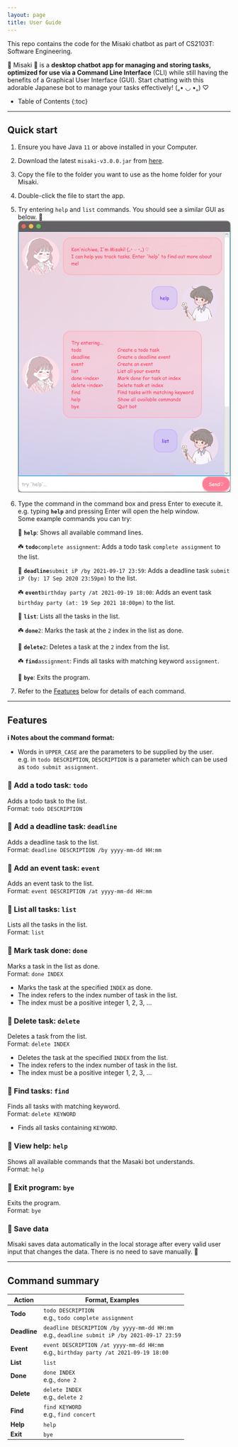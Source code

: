 ```yaml
---
layout: page
title: User Guide
---
```


This repo contains the code for the Misaki chatbot as part of CS2103T: Software Engineering.

🌸 Misaki 🌸 is a **desktop chatbot app for managing and storing tasks, optimized for use via a 
Command Line Interface** (CLI) while still having the benefits of a Graphical User Interface (GUI). 
Start chatting with this adorable Japanese bot to manage your tasks effectively! („• ◡ •„) ♡

* Table of Contents
{:toc}

--------------------------------------------------------------------------------------------------------------------

## Quick start

1. Ensure you have Java `11` or above installed in your Computer.

2. Download the latest `misaki-v3.0.0.jar` from [here](https://github.com/hsiaotingluv/ip/releases/tag/misaki-v3.0.0).

3. Copy the file to the folder you want to use as the home folder for your Misaki.

4. Double-click the file to start the app.

5. Try entering `help` and `list` commands. You should see a similar GUI as below. 🌷
![Image of ](Ui.png)

6. Type the command in the command box and press Enter to execute it.
e.g. typing **`help`** and pressing Enter will open the help window.<br>
Some example commands you can try:

   🌼 **`help`**: Shows all available command lines.<br>

   ☘️ **`todo`**`complete assignment`: Adds a todo task `complete assignment` to the list.<br>
   
   🌼 **`deadline`**`submit iP /by 2021-09-17 23:59`: Adds a deadline task `submit iP (by: 17 Sep 2020 23:59pm)` to the
   list.<br>

   ☘️ **`event`**`birthday party /at 2021-09-19 18:00`: Adds an event task `birthday party (at: 19 Sep 2021 18:00pm)` to
   the list.<br>

   🌼 **`list`**: Lists all the tasks in the list.<br>

   ☘️ **`done`**`2`: Marks the task at the `2` index in the list as done.<br>

   🌼 **`delete`**`2`: Deletes a task at the `2` index from the list.<br>

   ☘️ **`find`**`assignment`: Finds all tasks with matching keyword `assignment`.<br>

   🌼 **`bye`**: Exits the program.<br>

7. Refer to the [Features](#features) below for details of each command.

--------------------------------------------------------------------------------------------------------------------

## Features
<div markdown="block" class="alert alert-info">

**:information_source: Notes about the command format:**<br>

* Words in `UPPER_CASE` are the parameters to be supplied by the user. <br>
e.g. in `todo DESCRIPTION`, `DESCRIPTION` is a parameter which can be used as `todo submit assignment`.

</div>

### 🌸 Add a todo task: `todo`

Adds a todo task to the list.<br>
Format: `todo DESCRIPTION`

### 🌸 Add a deadline task: `deadline`

Adds a deadline task to the list.<br>
Format: `deadline DESCRIPTION /by yyyy-mm-dd HH:mm`

### 🌸 Add an event task: `event`

Adds an event task to the list.<br>
Format: `event DESCRIPTION /at yyyy-mm-dd HH:mm`

### 🌸 List all tasks: `list`

Lists all the tasks in the list.<br>
Format: `list`

### 🌸 Mark task done: `done`

Marks a task in the list as done.<br>
Format: `done INDEX`

* Marks the task at the specified `INDEX` as done.
* The index refers to the index number of task in the list.
* The index must be a positive integer 1, 2, 3, ...

### 🌸 Delete task: `delete`

Deletes a task from the list.<br>
Format: `delete INDEX`

* Deletes the task at the specified `INDEX` from the list.
* The index refers to the index number of task in the list.
* The index must be a positive integer 1, 2, 3, ...

### 🌸 Find tasks: `find`

Finds all tasks with matching keyword.<br>
Format: `delete KEYWORD`

* Finds all tasks containing `KEYWORD`.

### 🌸 View help: `help`

Shows all available commands that the Masaki bot understands.<br>
Format: `help`

### 🌸 Exit program: `bye`

Exits the program.<br>
Format: `bye`

### 🌸 Save data

Misaki saves data automatically in the local storage after every valid user input that changes the data. 
There is no need to save manually. 🌟

--------------------------------------------------------------------------------------------------------------------

## Command summary

Action | Format, Examples
--------|------------------
**Todo** | `todo DESCRIPTION` <br> e.g., `todo complete assignment`
**Deadline** | `deadline DESCRIPTION /by yyyy-mm-dd HH:mm` <br> e.g., `deadline submit iP /by 2021-09-17 23:59`
**Event** | `event DESCRIPTION /at yyyy-mm-dd HH:mm` <br> e.g., `birthday party /at 2021-09-19 18:00`
**List** | `list`
**Done** | `done INDEX`<br> e.g., `done 2`
**Delete** | `delete INDEX`<br> e.g., `delete 2`
**Find** | `find KEYWORD`<br> e.g., `find concert`
**Help** | `help`
**Exit** | `bye`

